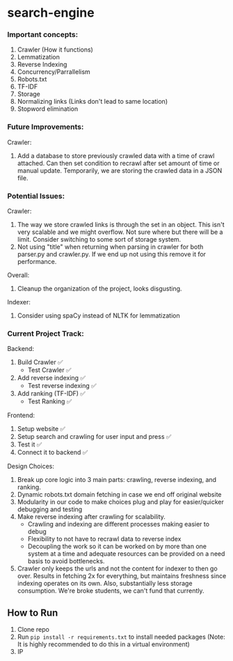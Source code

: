 # search-engine

### Important concepts:

1. Crawler (How it functions)
2. Lemmatization
3. Reverse Indexing
4. Concurrency/Parrallelism
5. Robots.txt
6. TF-IDF
7. Storage
8. Normalizing links (Links don't lead to same location)
9. Stopword elimination

### Future Improvements:

Crawler:

1. Add a database to store previously crawled data with a time of crawl attached. Can then set condition to recrawl
   after set amount of time or manual update. Temporarily, we are storing the crawled data in a JSON file.

### Potential Issues:

Crawler:

1. The way we store crawled links is through the set in an object. This isn't very scalable and we might overflow.
   Not sure where but there will be a limit. Consider switching to some sort of storage system.
2. Not using "title" when returning when parsing in crawler for both parser.py and crawler.py. If we end up not
   using this remove it for performance.

Overall:

1. Cleanup the organization of the project, looks disgusting.

Indexer:

1. Consider using spaCy instead of NLTK for lemmatization

### Current Project Track:

Backend:

1. Build Crawler ✅
   - Test Crawler ✅
2. Add reverse indexing ✅
   - Test reverse indexing ✅
3. Add ranking (TF-IDF) ✅
   - Test Ranking ✅

Frontend:

1. Setup website ✅
2. Setup search and crawling for user input and press ✅
3. Test it ✅
4. Connect it to backend ✅

Design Choices:

1. Break up core logic into 3 main parts: crawling, reverse indexing, and ranking.
2. Dynamic robots.txt domain fetching in case we end off original website
3. Modularity in our code to make choices plug and play for easier/quicker debugging and testing
4. Make reverse indexing after crawling for scalability.
   - Crawling and indexing are different processes making easier to debug
   - Flexibility to not have to recrawl data to reverse index
   - Decoupling the work so it can be worked on by more than one system at a
     time and adequate resources can be provided on a need basis to avoid bottlenecks.
5. Crawler only keeps the urls and not the content for indexer to then go over. Results in fetching 2x for
   everything, but maintains freshness since indexing operates on its own. Also, substantially less storage
   consumption. We're broke students, we can't fund that currently.

## How to Run

1. Clone repo
2. Run `pip install -r requirements.txt` to install needed packages (Note: It is highly recommended to do this in a virtual environment)
3. IP
